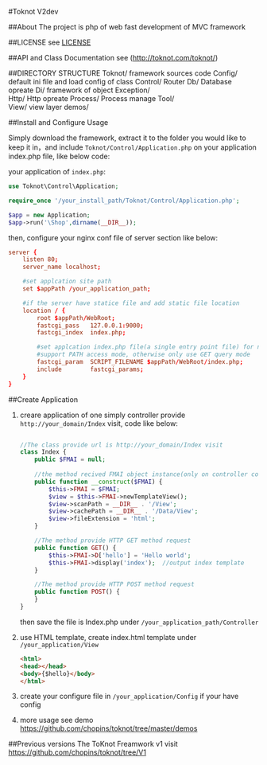 #Toknot V2dev

##About 
The project is php of web fast development of MVC framework

##LICENSE
see [LICENSE](https://github.com/chopins/toknot/blob/master/LICENSE)

##API and Class Documentation
see (http://toknot.com/toknot/)

##DIRECTORY STRUCTURE
    Toknot/             framework sources code
          Config/       default ini file and load config of class
          Control/      Router
          Db/           Database opreate
          Di/           framework of object
          Exception/    
          Http/         Http opreate
          Process/      Process manage
          Tool/         
          View/         view layer
     demos/

##Install and Configure Usage

Simply download the framework, extract it to the folder you would like to keep it in，and include 
`Toknot/Control/Application.php` on your application index.php file, like below code:

your application of `index.php`:
```php
use Toknot\Control\Application;

require_once '/your_install_path/Toknot/Control/Application.php';

$app = new Application;
$app->run('\Shop',dirname(__DIR__));
```
then, configure your nginx conf file of server section like below:
```conf  
server {
    listen 80;
    server_name localhost;

    #set applcation site path
    set $appPath /your_application_path;

    #if the server have statice file and add static file location
    location / {
        root $appPath/WebRoot;
        fastcgi_pass   127.0.0.1:9000;
        fastcgi_index  index.php;

        #set applcation index.php file(a single entry point file) for nginx SCRIPT_FILENAME 
        #support PATH access mode, otherwise only use GET query mode
        fastcgi_param  SCRIPT_FILENAME $appPath/WebRoot/index.php;
        include        fastcgi_params;
    }
}
```   
##Create Application
1. creare application of one simply controller provide `http://your_domain/Index` visit, code like below:
    ```php

    //The class provide url is http://your_domain/Index visit
    class Index {
        public $FMAI = null;
        
        //the method recived FMAI object instance(only on controller construct method recived)
        public function __construct($FMAI) {
            $this->FMAI = $FMAI;
            $view = $this->FMAI->newTemplateView();
            $view->scanPath = __DIR__ . '/View';
            $view->cachePath = __DIR__ . '/Data/View';
            $view->fileExtension = 'html';
        }

        //The method provide HTTP GET method request
        public function GET() {
            $this->FMAI->D['hello'] = 'Hello world';
            $this->FMAI->display('index');  //output index template
        }

        //The method provide HTTP POST method request
        public function POST() {
        }
    }

    ```
    then save the file is Index.php under `/your_application_path/Controller`

2. use HTML template, create index.html template under `/your_application/View`
    ```html
    <html>
    <head></head>
    <body>{$hello}</body>
    </html>
    ```
3. create your configure file in `/your_application/Config` if your have config
4. more usage see demo https://github.com/chopins/toknot/tree/master/demos

##Previous versions 
The ToKnot Freamwork v1 visit https://github.com/chopins/toknot/tree/V1
